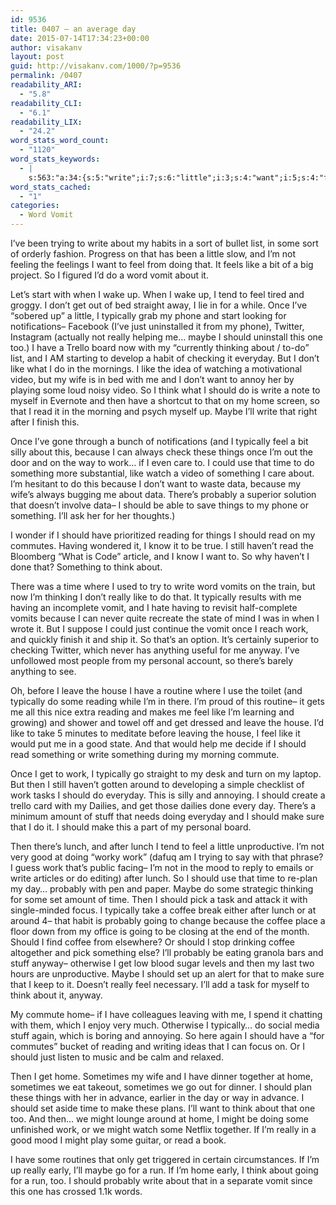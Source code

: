 ```yaml
---
id: 9536
title: 0407 – an average day
date: 2015-07-14T17:34:23+00:00
author: visakanv
layout: post
guid: http://visakanv.com/1000/?p=9536
permalink: /0407
readability_ARI:
  - "5.8"
readability_CLI:
  - "6.1"
readability_LIX:
  - "24.2"
word_stats_word_count:
  - "1120"
word_stats_keywords:
  - |
    s:563:"a:34:{s:5:"write";i:7;s:6:"little";i:3;s:4:"want";i:5;s:4:"feel";i:7;s:4:"like";i:8;s:5:"vomit";i:4;s:9:"typically";i:7;s:5:"phone";i:3;s:4:"just";i:3;s:6:"really";i:5;s:5:"maybe";i:5;s:8:"thinking";i:3;s:8:"everyday";i:3;s:5:"video";i:3;s:5:"think";i:5;s:4:"home";i:6;s:4:"read";i:5;s:4:"i'll";i:6;s:7:"because";i:5;s:6:"things";i:4;s:4:"work";i:7;s:4:"time";i:5;s:4:"data";i:3;s:7:"there's";i:4;s:8:"probably";i:5;s:7:"reading";i:4;s:6:"anyway";i:3;s:5:"house";i:3;s:4:"good";i:3;s:5:"stuff";i:3;s:4:"make";i:4;s:5:"lunch";i:4;s:6:"coffee";i:4;s:5:"going";i:3;}";
word_stats_cached:
  - "1"
categories:
  - Word Vomit
---
```

I&#8217;ve been trying to write about my habits in a sort of bullet list, in some sort of orderly fashion. Progress on that has been a little slow, and I&#8217;m not feeling the feelings I want to feel from doing that. It feels like a bit of a big project. So I figured I&#8217;d do a word vomit about it. 

Let&#8217;s start with when I wake up. When I wake up, I tend to feel tired and groggy. I don&#8217;t get out of bed straight away, I lie in for a while. Once I&#8217;ve &#8220;sobered up&#8221; a little, I typically grab my phone and start looking for notifications– Facebook (I&#8217;ve just uninstalled it from my phone), Twitter, Instagram (actually not really helping me&#8230; maybe I should uninstall this one too.) I have a Trello board now with my &#8220;currently thinking about / to-do&#8221; list, and I AM starting to develop a habit of checking it everyday. But I don&#8217;t like what I do in the mornings. I like the idea of watching a motivational video, but my wife is in bed with me and I don&#8217;t want to annoy her by playing some loud noisy video. So I think what I should do is write a note to myself in Evernote and then have a shortcut to that on my home screen, so that I read it in the morning and psych myself up. Maybe I&#8217;ll write that right after I finish this.

Once I&#8217;ve gone through a bunch of notifications (and I typically feel a bit silly about this, because I can always check these things once I&#8217;m out the door and on the way to work&#8230; if I even care to. I could use that time to do something more substantial, like watch a video of something I care about. I&#8217;m hesitant to do this because I don&#8217;t want to waste data, because my wife&#8217;s always bugging me about data. There&#8217;s probably a superior solution that doesn&#8217;t involve data– I should be able to save things to my phone or something. I&#8217;ll ask her for her thoughts.)

I wonder if I should have prioritized reading for things I should read on my commutes. Having wondered it, I know it to be true. I still haven&#8217;t read the Bloomberg &#8220;What is Code&#8221; article, and I know I want to. So why haven&#8217;t I done that? Something to think about. 

There was a time where I used to try to write word vomits on the train, but now I&#8217;m thinking I don&#8217;t really like to do that. It typically results with me having an incomplete vomit, and I hate having to revisit half-complete vomits because I can never quite recreate the state of mind I was in when I wrote it. But I suppose I could just continue the vomit once I reach work, and quickly finish it and ship it. So that&#8217;s an option. It&#8217;s certainly superior to checking Twitter, which never has anything useful for me anyway. I&#8217;ve unfollowed most people from my personal account, so there&#8217;s barely anything to see. 

Oh, before I leave the house I have a routine where I use the toilet (and typically do some reading while I&#8217;m in there. I&#8217;m proud of this routine– it gets me all this nice extra reading and makes me feel like I&#8217;m learning and growing) and shower and towel off and get dressed and leave the house. I&#8217;d like to take 5 minutes to meditate before leaving the house, I feel like it would put me in a good state. And that would help me decide if I should read something or write something during my morning commute.

Once I get to work, I typically go straight to my desk and turn on my laptop. But then I still haven&#8217;t gotten around to developing a simple checklist of work tasks I should do everyday. This is silly and annoying. I should create a trello card with my Dailies, and get those dailies done every day. There&#8217;s a minimum amount of stuff that needs doing everyday and I should make sure that I do it. I should make this a part of my personal board. 

Then there&#8217;s lunch, and after lunch I tend to feel a little unproductive. I&#8217;m not very good at doing &#8220;worky work&#8221; (dafuq am I trying to say with that phrase? I guess work that&#8217;s public facing– I&#8217;m not in the mood to reply to emails or write articles or do editing) after lunch. So I should use that time to re-plan my day&#8230; probably with pen and paper. Maybe do some strategic thinking for some set amount of time. Then I should pick a task and attack it with single-minded focus. I typically take a coffee break either after lunch or at around 4– that habit is probably going to change because the coffee place a floor down from my office is going to be closing at the end of the month. Should I find coffee from elsewhere? Or should I stop drinking coffee altogether and pick something else? I&#8217;ll probably be eating granola bars and stuff anyway– otherwise I get low blood sugar levels and then my last two hours are unproductive. Maybe I should set up an alert for that to make sure that I keep to it. Doesn&#8217;t really feel necessary. I&#8217;ll add a task for myself to think about it, anyway.

My commute home– if I have colleagues leaving with me, I spend it chatting with them, which I enjoy very much. Otherwise I typically&#8230; do social media stuff again, which is boring and annoying. So here again I should have a &#8220;for commutes&#8221; bucket of reading and writing ideas that I can focus on. Or I should just listen to music and be calm and relaxed.

Then I get home. Sometimes my wife and I have dinner together at home, sometimes we eat takeout, sometimes we go out for dinner. I should plan these things with her in advance, earlier in the day or way in advance. I should set aside time to make these plans. I&#8217;ll want to think about that one too. And then&#8230; we might lounge around at home, I might be doing some unfinished work, or we might watch some Netflix together. If I&#8217;m really in a good mood I might play some guitar, or read a book. 

I have some routines that only get triggered in certain circumstances. If I&#8217;m up really early, I&#8217;ll maybe go for a run. If I&#8217;m home early, I think about going for a run, too. I should probably write about that in a separate vomit since this one has crossed 1.1k words.